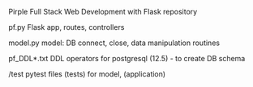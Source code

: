 Pirple Full Stack Web Development with Flask repository

pf.py       Flask app, routes, controllers

model.py    model: DB connect, close, data manipulation routines

pf_DDL*.txt DDL operators for postgresql (12.5) - to create DB schema

/test       pytest files (tests) for model, (application) 

